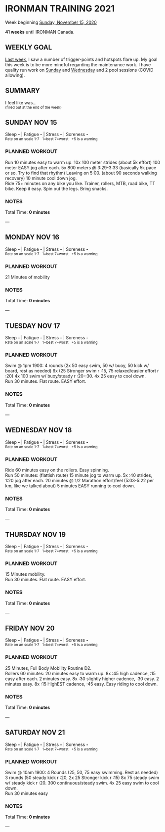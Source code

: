 # IRONMAN TRAINING 2021
Week beginning [Sunday, November 15, 2020](javascript:flick('sun');)

**41 weeks** until IRONMAN Canada.

## WEEKLY GOAL
[Last week](ironman2021-42weeksout), I saw a number of trigger-points and hotspots flare up.  My goal this week is to be more mindful regarding the maintenance work.  I have quality run work on [Sunday](javascript:flick('sun');) and [Wednesday](javascript:flick('wed');) and 2 pool sessions (COVID allowing).

## SUMMARY
I feel like was...  
<sup>(filled out at the end of the week)</sup>
<!--OVERTRAINING|ON THE EDGE|STAYING CONSISTENT|LAGGING A BIT-->


<!---->
## SUNDAY NOV 15
Sleep **-** | Fatigue **-** | Stress **-** | Soreness **-**  
<sup>Rate on an scale 1-7 &nbsp; 1=best 7=worst &nbsp; +5 is a warning</sup>

### PLANNED WORKOUT
Run 10 minutes easy to warm up. 10x 100 meter strides (about 5k effort) 100 meter EASY jog after each. 5x 800 meters @ 3:29-3:33 (basically 5k pace or so. Try to find that rhythm) Leaving on 5:00. (about 90 seconds walking recovery) 10 minute cool down jog.   
Ride 75+ minutes on any bike you like. Trainer, rollers, MTB, road bike, TT bike. Keep it easy. Spin out the legs. Bring snacks.

### NOTES
Total Time: **0 minutes**

&mdash; 


<!---->
## MONDAY NOV 16
Sleep **-** | Fatigue **-** | Stress **-** | Soreness **-**  
<sup>Rate on an scale 1-7 &nbsp; 1=best 7=worst &nbsp; +5 is a warning</sup>

### PLANNED WORKOUT
21 Minutes of mobility

### NOTES
Total Time: **0 minutes**

&mdash; 


<!---->
## TUESDAY NOV 17
Sleep **-** | Fatigue **-** | Stress **-** | Soreness **-**  
<sup>Rate on an scale 1-7 &nbsp; 1=best 7=worst &nbsp; +5 is a warning</sup>

### PLANNED WORKOUT
Swim @ 1pm 1900: 4 rounds (2x 50 easy swim, 50 w/ buoy, 50 kick w/ board, rest as needed) 6x (25 Stronger swim r :15, 75 relaxed/easier effort r :20) 4x 100 swim w/ buoy/steady r :20-:30. 4x 25 easy to cool down.    
Run 30 minutes. Flat route. EASY effort.

### NOTES
Total Time: **0 minutes**

&mdash; 


<!---->
## WEDNESDAY NOV 18
Sleep **-** | Fatigue **-** | Stress **-** | Soreness **-**  
<sup>Rate on an scale 1-7 &nbsp; 1=best 7=worst &nbsp; +5 is a warning</sup>

### PLANNED WORKOUT
Ride 60 minutes easy on the rollers. Easy spinning.   
Run 50 minutes: (flattish route) 15 minute jog to warm up. 5x :40 strides, 1:20 jog after each. 20 minutes @ 1/2 Marathon effort/feel (5:03-5:22 per km, like we talked about) 5 minutes EASY running to cool down.

### NOTES
Total Time: **0 minutes**

&mdash; 


<!---->
## THURSDAY NOV 19
Sleep **-** | Fatigue **-** | Stress **-** | Soreness **-**  
<sup>Rate on an scale 1-7 &nbsp; 1=best 7=worst &nbsp; +5 is a warning</sup>

### PLANNED WORKOUT
15 Minutes mobility.   
Run 30 minutes. Flat route.  EASY effort.

### NOTES
Total Time: **0 minutes**

&mdash; 


<!---->
## FRIDAY NOV 20
Sleep **-** | Fatigue **-** | Stress **-** | Soreness **-**  
<sup>Rate on an scale 1-7 &nbsp; 1=best 7=worst &nbsp; +5 is a warning</sup>

### PLANNED WORKOUT
25 Minutes, Full Body Mobility Routine D2.  
Rollers 60 minutes: 20 minutes easy to warm up. 8x :45 high cadence, :15 easy after each. 2 minutes easy. 8x :30 slightly higher cadence, :30 easy. 2 minutes easy. 8x :15 HighEST cadence, :45 easy. Easy riding to cool down.

### NOTES
Total Time: **0 minutes**

&mdash; 


<!---->
## SATURDAY NOV 21
Sleep **-** | Fatigue **-** | Stress **-** | Soreness **-**  
<sup>Rate on an scale 1-7 &nbsp; 1=best 7=worst &nbsp; +5 is a warning</sup>

### PLANNED WORKOUT
Swim @ 10am 1900: 4 Rounds (25, 50, 75 easy swimming. Rest as needed) 3 rounds (50 steady kick r :20, 2x 25 Stronger kick r :15) 8x 75 steady swim w/ steady kick r :20. 300 continuous/steady swim. 4x 25 easy swim to cool down.    
Run 30 minutes easy

### NOTES
Total Time: **0 minutes**

&mdash; 


<!---->